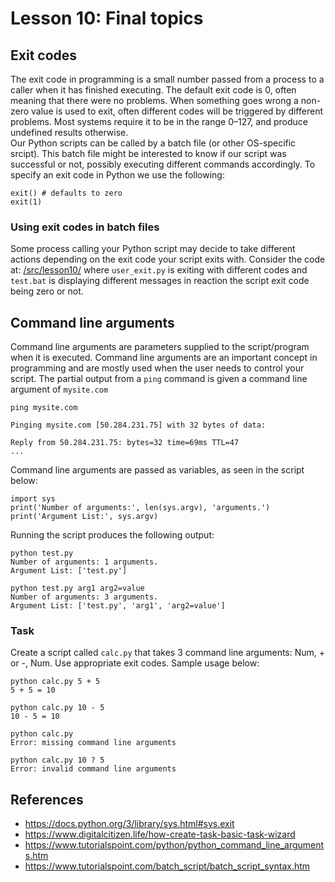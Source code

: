 # Lesson 10: Final topics

<!--
1.2.3. Scheduled tasks and cron jobs. 
3.6.Shell execution. 
3.6.1. Executing programs from the computer being used. 
3.6.2. Sending input to the programs. 
3.6.3. Getting output from the programs. 
3.6.4. Adding a scheduled task.
-->
## Exit codes
The exit code in programming is a small number passed from a process to a caller when it has finished executing. The default exit code is 0, often meaning that there were no problems. When something goes wrong a non-zero value is used to exit, often different codes will be triggered by different problems. Most systems require it to be in the range 0–127, and produce undefined results otherwise.  
Our Python scripts can be called by a batch file (or other OS-specific srcipt). This batch file might be interested to know if our script was successful or not, possibly executing different commands accordingly. To specify an exit code in Python we use the following:
~~~
exit() # defaults to zero
exit(1)
~~~

### Using exit codes in batch files
Some process calling your Python script may decide to take different actions depending on the exit code your script exits with. Consider the code at: [/src/lesson10/](https://github.com/robert-abela/python/tree/master/src/lesson10) where ```user_exit.py``` is exiting with different codes and ```test.bat``` is displaying different messages in reaction the script exit code being zero or not.

## Command line arguments
Command line arguments are parameters supplied to the script/program when it is executed. Command line arguments are an important concept in programming and are mostly used when the user needs to control your script. The partial output from a ```ping``` command  is given a command line argument of ```mysite.com```
~~~
ping mysite.com

Pinging mysite.com [50.284.231.75] with 32 bytes of data:

Reply from 50.284.231.75: bytes=32 time=69ms TTL=47
...
~~~
Command line arguments are passed as variables, as seen in the script below:
~~~
import sys
print('Number of arguments:', len(sys.argv), 'arguments.')
print('Argument List:', sys.argv)
~~~
Running the script produces the following output:
~~~
python test.py
Number of arguments: 1 arguments.
Argument List: ['test.py']

python test.py arg1 arg2=value
Number of arguments: 3 arguments.
Argument List: ['test.py', 'arg1', 'arg2=value']
~~~

### Task 
Create a script called ```calc.py``` that takes 3 command line arguments: Num, + or -, Num. Use appropriate exit codes. Sample usage below:
~~~
python calc.py 5 + 5
5 + 5 = 10

python calc.py 10 - 5
10 - 5 = 10

python calc.py
Error: missing command line arguments

python calc.py 10 ? 5
Error: invalid command line arguments
~~~

## References
* https://docs.python.org/3/library/sys.html#sys.exit
* https://www.digitalcitizen.life/how-create-task-basic-task-wizard
* https://www.tutorialspoint.com/python/python_command_line_arguments.htm
* https://www.tutorialspoint.com/batch_script/batch_script_syntax.htm
